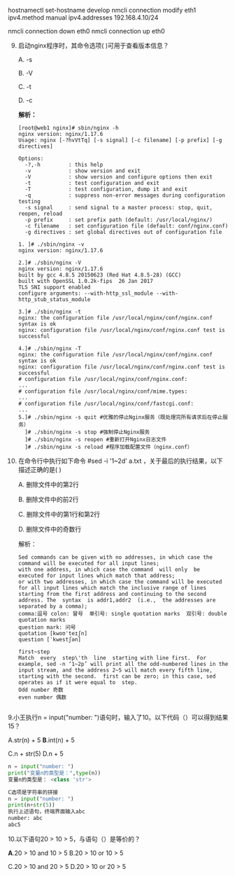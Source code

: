 hostnamectl set-hostname develop
nmcli connection modify eth1 ipv4.method manual ipv4.addresses 192.168.4.10/24

nmcli connection down eth0
nmcli connection up eth0

9. 启动nginx程序时，其命令选项( )可用于查看版本信息？

   A. -s

   B. -V

   C. -t

   D. -c

   **解析：**

   ```shell
   [root@web1 nginx]# sbin/nginx -h
   nginx version: nginx/1.17.6
   Usage: nginx [-?hvVtTq] [-s signal] [-c filename] [-p prefix] [-g directives]
   
   Options:
     -?,-h         : this help
     -v            : show version and exit
     -V            : show version and configure options then exit
     -t            : test configuration and exit
     -T            : test configuration, dump it and exit
     -q            : suppress non-error messages during configuration testing
     -s signal     : send signal to a master process: stop, quit, reopen, reload
     -p prefix     : set prefix path (default: /usr/local/nginx/)
     -c filename   : set configuration file (default: conf/nginx.conf)
     -g directives : set global directives out of configuration file
   
   1. ]# ./sbin/nginx -v
   nginx version: nginx/1.17.6
   
   2.]# ./sbin/nginx -V
   nginx version: nginx/1.17.6
   built by gcc 4.8.5 20150623 (Red Hat 4.8.5-28) (GCC) 
   built with OpenSSL 1.0.2k-fips  26 Jan 2017
   TLS SNI support enabled
   configure arguments: --with-http_ssl_module --with-http_stub_status_module
   
   3.]# ./sbin/nginx -t
   nginx: the configuration file /usr/local/nginx/conf/nginx.conf syntax is ok
   nginx: configuration file /usr/local/nginx/conf/nginx.conf test is successful
   
   4.]# ./sbin/nginx -T
   nginx: the configuration file /usr/local/nginx/conf/nginx.conf syntax is ok
   nginx: configuration file /usr/local/nginx/conf/nginx.conf test is successful
   # configuration file /usr/local/nginx/conf/nginx.conf:
   ...
   # configuration file /usr/local/nginx/conf/mime.types:
   ...
   # configuration file /usr/local/nginx/conf/fastcgi.conf:
   ...
   5.]# ./sbin/nginx -s quit #优雅的停止Nginx服务（既处理完所有请求后在停止服务）
     ]# ./sbin/nginx -s stop #强制停止Nginx服务
     ]# ./sbin/nginx -s reopen #重新打开Nginx日志文件
     ]# ./sbin/nginx -s reload #程序加载配置文件（nginx.conf）
   ```

   

10. 在命令行中执行如下命令 #sed -i '1~2d' a.txt ，关于最后的执行结果，以下描述正确的是( )

    A. 删除文件中的第2行

    B. 删除文件中的前2行

    C. 删除文件中的第1行和第2行

    D. 删除文件中的奇数行

    解析：

    ```shell
    Sed commands can be given with no addresses, in which case the command will be executed for all input lines; 
    with one address, in which case the command  will only  be  executed for input lines which match that address; 
    or with two addresses, in which case the command will be executed for all input lines which match the inclusive range of lines starting from the first address and continuing to the second address. The  syntax  is addr1,addr2  (i.e.,  the addresses are separated by a comma);
    comma:逗号 colon: 冒号  单引号: single quotation marks  双引号: double quotation marks
    question mark: 问号
    quotation [kwoʊˈteɪʃn]
    question [ˈkwestʃən]
    
    first~step
    Match  every  step\'th  line  starting with line first.  For example, sed -n ‘1~2p’ will print all the odd-numbered lines in the input stream, and the address 2~5 will match every fifth line, starting with the second.  first can be zero; in this case, sed operates as if it were equal to  step.  
    Odd number 奇数
    even number 偶数
    
    
    ```

9.小王执行n = input("number: ")语句时，输入了10。以下代码（）可以得到结果15？

A.str(n) + 5	**B**.int(n) + 5

C.n + str(5)	D.n + 5

```python
n = input("number: ")
print("变量n的类型是：",type(n))
变量n的类型是： <class 'str'>

C选项是字符串的拼接
n = input("number: ")
print(n+str(5))
执行上述语句，终端界面输入abc
number: abc
abc5
```



10.以下语句20 &gt; 10 &gt; 5，与语句（）是等价的？

**A**.20 &gt; 10 and 10 &gt; 5	B.20 &gt; 10 or 10 &gt; 5

C.20 &gt; 10 and 20 &gt; 5	D.20 &gt; 10 or 20 &gt; 5

> 

 

 

 